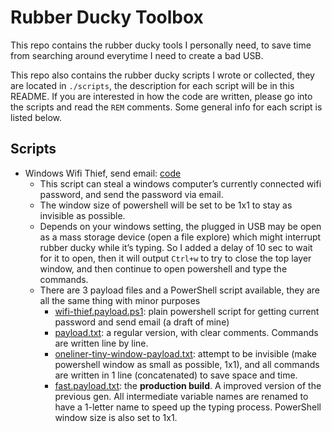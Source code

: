 # Rubber Ducky Toolbox

This repo contains the rubber ducky tools I personally need, to save time from searching around everytime I need to create a bad USB.

This repo also contains the rubber ducky scripts I wrote or collected, they are located in `./scripts`, the description for each script will be in this README. If you are interested in how the code are written, please go into the scripts and read the `REM` comments. Some general info for each script is listed below.

## Scripts

- Windows Wifi Thief, send email: [code](./scripts/win-wifi-password-thief-email)
  - This script can steal a windows computer’s currently connected wifi password, and send the password via email.
  - The window size of powershell will be set to be 1x1 to stay as invisible as possible.
  - Depends on your windows setting, the plugged in USB may be open as a mass storage device (open a file explore) which might interrupt rubber ducky while it’s typing. So I added a delay of 10 sec to wait for it to open, then it will output `Ctrl+w` to try to close the top layer window, and then continue to open powershell and type the commands.
  - There are 3 payload files and a PowerShell script available, they are all the same thing with minor purposes
    - [wifi-thief.payload.ps1](./scripts/win-wifi-password-thief-email/wifi-thief.payload.ps1): plain powershell script for getting current password and send email (a draft of mine)
    - [payload.txt](./scripts/win-wifi-password-thief-email/payload.txt): a regular version, with clear comments. Commands are written line by line.
    - [oneliner-tiny-window-payload.txt](./scripts/win-wifi-password-thief-email/oneliner-tiny-window-payload.txt): attempt to be invisible (make powershell window as small as possible, 1x1), and all commands are written in 1 line (concatenated) to save space and time.
    - [fast.payload.txt](./scripts/win-wifi-password-thief-email/fast.payload.txt): the **production build**. A improved version of the previous gen. All intermediate variable names are renamed to have a 1-letter name to speed up the typing process. PowerShell window size is also set to 1x1.
